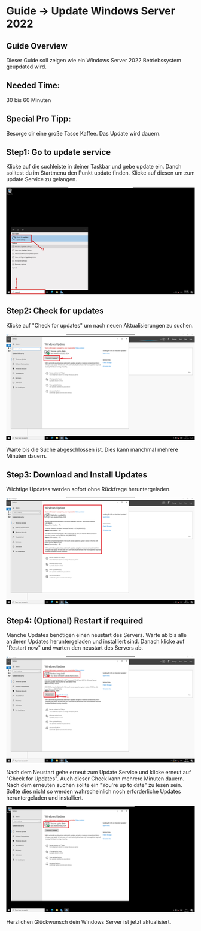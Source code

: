# Guide -> Update Windows Server 2022
## Guide Overview
Dieser Guide soll zeigen wie ein Windows Server 2022 Betriebssystem geupdated wird.
## Needed Time:
30 bis 60 Minuten
## Special Pro Tipp:
Besorge dir eine große Tasse Kaffee. Das Update wird dauern. 
## Step1: Go to update service
Klicke auf die suchleiste in deiner Taskbar und gebe update ein. Danch solltest du im Startmenu den Punkt update finden.
Klicke auf diesen um zum update Service zu gelangen.

![image](https://github.com/GeraldLeikam/tutorials/blob/master/images/windows/server/update/windows_server_2022_go_update.png)

## Step2: Check for updates
Klicke auf "Check for updates" um nach neuen Aktualisierungen zu suchen.

![image](https://github.com/GeraldLeikam/tutorials/blob/master/images/windows/server/update/windows_server_2022_check_for_update.png)

Warte bis die Suche abgeschlossen ist. Dies kann manchmal mehrere Minuten dauern.

## Step3: Download and Install Updates
Wichtige Updates werden sofort ohne Rückfrage heruntergeladen.

![image](https://github.com/GeraldLeikam/tutorials/blob/master/images/windows/server/update/windows_server_2022_update.png)

## Step4: (Optional) Restart if required
Manche Updates benötigen einen neustart des Servers. Warte ab bis alle anderen Updates heruntergeladen und installiert sind.
Danach klicke auf "Restart now" und warten den neustart des Servers ab.

![image](https://github.com/GeraldLeikam/tutorials/blob/master/images/windows/server/update/windows_server_2022_update_restart_required.png)

Nach dem Neustart gehe erneut zum Update Service und klicke erneut auf "Check for Updates". Auch dieser Check kann mehrere Minuten dauern.
Nach dem erneuten suchen sollte ein "You're up to date" zu lesen sein. Sollte dies nicht so werden wahrscheinlich noch erforderliche Updates
heruntergeladen und installiert.

![image](https://github.com/GeraldLeikam/tutorials/blob/master/images/windows/server/update/windows_server_2022_update_finish.png)

Herzlichen Glückwunsch dein Windows Server ist jetzt aktualisiert.